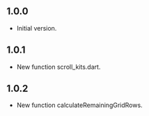 ## 1.0.0

- Initial version.

## 1.0.1

- New function scroll_kits.dart.

## 1.0.2

- New function calculateRemainingGridRows.